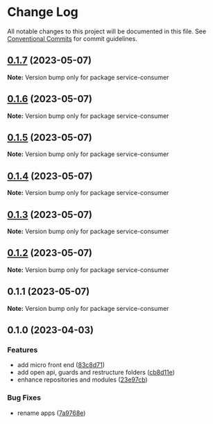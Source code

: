 # Change Log

All notable changes to this project will be documented in this file.
See [Conventional Commits](https://conventionalcommits.org) for commit guidelines.

## [0.1.7](https://github.com/amaralc/peerlab/compare/service-consumer@0.1.6...service-consumer@0.1.7) (2023-05-07)

**Note:** Version bump only for package service-consumer

## [0.1.6](https://github.com/amaralc/peerlab/compare/service-consumer@0.1.5...service-consumer@0.1.6) (2023-05-07)

**Note:** Version bump only for package service-consumer

## [0.1.5](https://github.com/amaralc/peerlab/compare/service-consumer@0.1.4...service-consumer@0.1.5) (2023-05-07)

**Note:** Version bump only for package service-consumer

## [0.1.4](https://github.com/amaralc/peerlab/compare/service-consumer@0.1.3...service-consumer@0.1.4) (2023-05-07)

**Note:** Version bump only for package service-consumer

## [0.1.3](https://github.com/amaralc/peerlab/compare/service-consumer@0.1.2...service-consumer@0.1.3) (2023-05-07)

**Note:** Version bump only for package service-consumer

## [0.1.2](https://github.com/amaralc/peerlab/compare/service-consumer@0.1.1...service-consumer@0.1.2) (2023-05-07)

**Note:** Version bump only for package service-consumer

## 0.1.1 (2023-05-07)

**Note:** Version bump only for package service-consumer

## 0.1.0 (2023-04-03)

### Features

- add micro front end ([83c8d71](https://github.com/amaralc/micro-applications-template/commit/83c8d7139aa5074a7c88a302f300ca49305e1360))
- add open api, guards and restructure folders ([cb8d11e](https://github.com/amaralc/micro-applications-template/commit/cb8d11e28541707ba0232fe07a3ec7925e98a4b3))
- enhance repositories and modules ([23e97cb](https://github.com/amaralc/micro-applications-template/commit/23e97cb2dbc9fb6e26db1431adc8f3465685f0be))

### Bug Fixes

- rename apps ([7a9768e](https://github.com/amaralc/micro-applications-template/commit/7a9768e19b0671c4ef5845a1759c105f6ac218b2))
